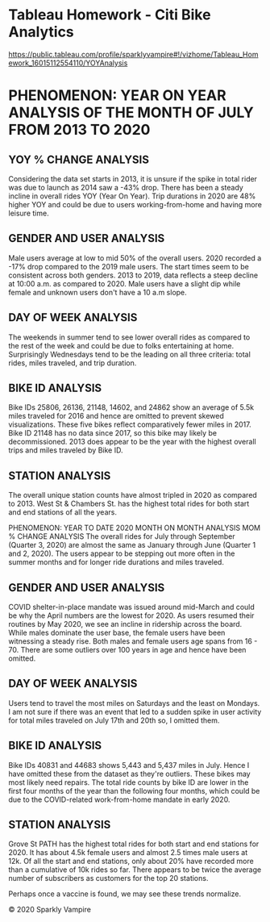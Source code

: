 # Tableau Homework - Citi Bike Analytics
https://public.tableau.com/profile/sparklyvampire#!/vizhome/Tableau_Homework_16015112554110/YOYAnalysis

# PHENOMENON: YEAR ON YEAR ANALYSIS OF THE MONTH OF JULY FROM 2013 TO 2020
## YOY % CHANGE ANALYSIS
Considering the data set starts in 2013, it is unsure if the spike in total rider was due to launch as 2014 saw a -43% drop. There has been a steady incline in overall rides YOY (Year On Year). Trip durations in 2020 are 48% higher YOY and could be due to users working-from-home and having more leisure time.

## GENDER AND USER ANALYSIS
Male users average at low to mid 50% of the overall users. 2020 recorded a -17% drop compared to the 2019 male users. The start times seem to be consistent across both genders. 2013 to 2019, data reflects a steep decline at 10:00 a.m. as compared to 2020. Male users have a slight dip while female and unknown users don't have a 10 a.m slope.

## DAY OF WEEK ANALYSIS
The weekends in summer tend to see lower overall rides as compared to the rest of the week and could be due to folks entertaining at home. Surprisingly Wednesdays tend to be the leading on all three criteria: total rides, miles traveled, and trip duration.

## BIKE ID ANALYSIS
Bike IDs 25806, 26136, 21148, 14602, and 24862 show an average of 5.5k miles traveled for 2016 and hence are omitted to prevent skewed visualizations. These five bikes reflect comparatively fewer miles in 2017. Bike ID 21148 has no data since 2017, so this bike may likely be decommissioned. 2013 does appear to be the year with the highest overall trips and miles traveled by Bike ID.

## STATION ANALYSIS
The overall unique station counts have almost tripled in 2020 as compared to 2013. West St & Chambers St. has the highest total rides for both start and end stations of all the years.

PHENOMENON: YEAR TO DATE 2020 MONTH ON MONTH ANALYSIS
MOM % CHANGE ANALYSIS
The overall rides for July through September (Quarter 3, 2020) are almost the same as January through June (Quarter 1 and 2, 2020). The users appear to be stepping out more often in the summer months and for longer ride durations and miles traveled.

## GENDER AND USER ANALYSIS
COVID shelter-in-place mandate was issued around mid-March and could be why the April numbers are the lowest for 2020. As users resumed their routines by May 2020, we see an incline in ridership across the board. While males dominate the user base, the female users have been witnessing a steady rise. Both males and female users age spans from 16 - 70. There are some outliers over 100 years in age and hence have been omitted.

## DAY OF WEEK ANALYSIS
Users tend to travel the most miles on Saturdays and the least on Mondays. I am not sure if there was an event that led to a sudden spike in user activity for total miles traveled on July 17th and 20th so, I omitted them.

## BIKE ID ANALYSIS
Bike IDs 40831 and 44683 shows 5,443 and 5,437 miles in July. Hence I have omitted these from the dataset as they're outliers. These bikes may most likely need repairs. The total ride counts by bike ID are lower in the first four months of the year than the following four months, which could be due to the COVID-related work-from-home mandate in early 2020.

## STATION ANALYSIS
Grove St PATH has the highest total rides for both start and end stations for 2020. It has about 4.5k female users and almost 2.5 times male users at 12k. Of all the start and end stations, only about 20% have recorded more than a cumulative of 10k rides so far. There appears to be twice the average number of subscribers as customers for the top 20 stations.

Perhaps once a vaccine is found, we may see these trends normalize.

© 2020 Sparkly Vampire
